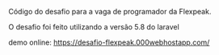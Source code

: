 Código do desafio para a vaga de programador da Flexpeak.

O desafio foi feito utilizando a versão 5.8 do laravel

demo online: https://desafio-flexpeak.000webhostapp.com/
